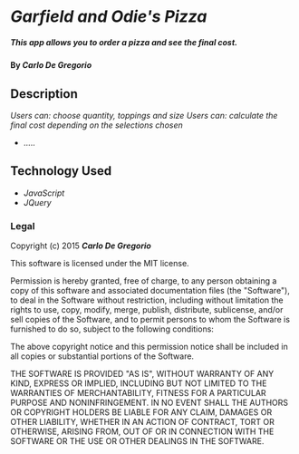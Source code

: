 # _Garfield and Odie's Pizza_

##### This app allows you to order a pizza and see the final cost.

#### By _**Carlo De Gregorio**_

## Description

_Users can: choose quantity, toppings and size_
_Users can: calculate the final cost depending on the selections chosen_

* _....._


## Technology Used
* _JavaScript_
* _JQuery_


### Legal

Copyright (c) 2015 **_Carlo De Gregorio_**

This software is licensed under the MIT license.

Permission is hereby granted, free of charge, to any person obtaining a copy
of this software and associated documentation files (the "Software"), to deal
in the Software without restriction, including without limitation the rights
to use, copy, modify, merge, publish, distribute, sublicense, and/or sell
copies of the Software, and to permit persons to whom the Software is
furnished to do so, subject to the following conditions:

The above copyright notice and this permission notice shall be included in
all copies or substantial portions of the Software.

THE SOFTWARE IS PROVIDED "AS IS", WITHOUT WARRANTY OF ANY KIND, EXPRESS OR
IMPLIED, INCLUDING BUT NOT LIMITED TO THE WARRANTIES OF MERCHANTABILITY,
FITNESS FOR A PARTICULAR PURPOSE AND NONINFRINGEMENT. IN NO EVENT SHALL THE
AUTHORS OR COPYRIGHT HOLDERS BE LIABLE FOR ANY CLAIM, DAMAGES OR OTHER
LIABILITY, WHETHER IN AN ACTION OF CONTRACT, TORT OR OTHERWISE, ARISING FROM,
OUT OF OR IN CONNECTION WITH THE SOFTWARE OR THE USE OR OTHER DEALINGS IN
THE SOFTWARE.
